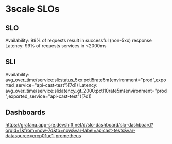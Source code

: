 # 3scale SLOs

## SLO

Availability:  99% of requests result in successful (non-5xx) response 
Latency:  99% of requests services in <2000ms 

## SLI

Availability: avg_over_time(service:sli:status_5xx:pctl5rate5m{environment="prod",exported_service="api-cast-test"}[7d]) 
Latency:  avg_over_time(service:sli:latency_gt_2000:pctl10rate5m{environment="prod",exported_service="api-cast-test"}[7d])

## Dashboards

https://grafana.app-sre.devshift.net/d/slo-dashboard/slo-dashboard?orgId=1&from=now-7d&to=now&var-label=apicast-tests&var-datasource=crcp01ue1-prometheus
